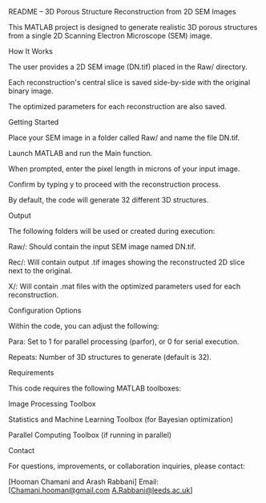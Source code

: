 README – 3D Porous Structure Reconstruction from 2D SEM Images

This MATLAB project is designed to generate realistic 3D porous structures from a single 2D Scanning Electron Microscope (SEM) image. 

How It Works

The user provides a 2D SEM image (DN.tif) placed in the Raw/ directory.

Each reconstruction's central slice is saved side-by-side with the original binary image.

The optimized parameters for each reconstruction are also saved.

Getting Started

Place your SEM image in a folder called Raw/ and name the file DN.tif.

Launch MATLAB and run the Main function.

When prompted, enter the pixel length in microns of your input image.

Confirm by typing y to proceed with the reconstruction process.

By default, the code will generate 32 different 3D structures.

Output

The following folders will be used or created during execution:

Raw/: Should contain the input SEM image named DN.tif.

Rec/: Will contain output .tif images showing the reconstructed 2D slice next to the original.

X/: Will contain .mat files with the optimized parameters used for each reconstruction.

Configuration Options

Within the code, you can adjust the following:

Para: Set to 1 for parallel processing (parfor), or 0 for serial execution.

Repeats: Number of 3D structures to generate (default is 32).

Requirements

This code requires the following MATLAB toolboxes:

Image Processing Toolbox

Statistics and Machine Learning Toolbox (for Bayesian optimization)

Parallel Computing Toolbox (if running in parallel)



Contact

For questions, improvements, or collaboration inquiries, please contact:

[Hooman Chamani and Arash Rabbani]
Email: [Chamani.hooman@gmail.com 
A.Rabbani@leeds.ac.uk]
